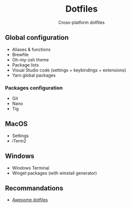<div align="center">

# Dotfiles

Cross-platform dotfiles
</div>

## Global configuration
- Aliases & functions
- Brewfile
- Oh-my-zsh theme
- Package lists
- Visual Studio code (settings + keybindings + extensions)
- Yarn global packages

### Packages configuration
- Git
- Nano
- Tig

## MacOS
- Settings
- iTerm2

## Windows
- Windows Terminal
- Winget packages (with winstall generator)

## Recommandations
- [Awesome dotfiles](https://github.com/webpro/awesome-dotfiles)
